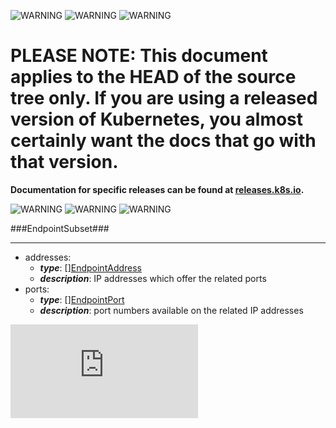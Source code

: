 <!-- BEGIN MUNGE: UNVERSIONED_WARNING -->

<!-- BEGIN STRIP_FOR_RELEASE -->

![WARNING](http://kubernetes.io/img/warning.png)
![WARNING](http://kubernetes.io/img/warning.png)
![WARNING](http://kubernetes.io/img/warning.png)

<h1>PLEASE NOTE: This document applies to the HEAD of the source
tree only. If you are using a released version of Kubernetes, you almost
certainly want the docs that go with that version.</h1>

<strong>Documentation for specific releases can be found at
[releases.k8s.io](http://releases.k8s.io).</strong>

![WARNING](http://kubernetes.io/img/warning.png)
![WARNING](http://kubernetes.io/img/warning.png)
![WARNING](http://kubernetes.io/img/warning.png)

<!-- END STRIP_FOR_RELEASE -->

<!-- END MUNGE: UNVERSIONED_WARNING -->
###EndpointSubset###

---
* addresses: 
  * **_type_**: [][EndpointAddress](EndpointAddress.md)
  * **_description_**: IP addresses which offer the related ports
* ports: 
  * **_type_**: [][EndpointPort](EndpointPort.md)
  * **_description_**: port numbers available on the related IP addresses


<!-- BEGIN MUNGE: GENERATED_ANALYTICS -->
[![Analytics](https://kubernetes-site.appspot.com/UA-36037335-10/GitHub/docs/api-types/v1/EndpointSubset.md?pixel)]()
<!-- END MUNGE: GENERATED_ANALYTICS -->
